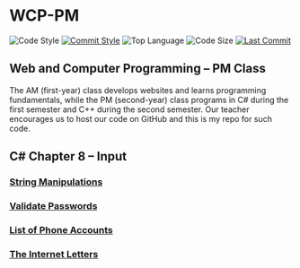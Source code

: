 # WCP-PM

![Code Style](https://img.shields.io/badge/code_style-VS_Code-blue.svg?style=flat)
[![Commit Style](https://img.shields.io/badge/commit_style-gitmoji-yellow.svg?style=flat)](https://gitmoji.carloscuesta.me/)
![Top Language](https://img.shields.io/github/languages/top/doccodes/wcp-pm.svg?style=flat)
![Code Size](https://img.shields.io/github/languages/code-size/doccodes/wcp-pm.svg?style=flat)
[![Last Commit](https://img.shields.io/github/last-commit/doccodes/wcp-pm.svg?style=flat)](https://github.com/doccodes/wcp-pm/commit/master)

## Web and Computer Programming &ndash; PM Class
The AM (first-year) class develops websites and learns programming fundamentals, while the PM (second-year) class programs in C# during the first semester and C++ during the second semester. Our teacher encourages us to host our code on GitHub and this is my repo for such code.

## C# Chapter 8 &ndash; Input
### [String Manipulations](StringManip)
### [Validate Passwords](PasswordValidate)
### [List of Phone Accounts](PhoneList)
### [The Internet Letters](InternetAlphabet)
